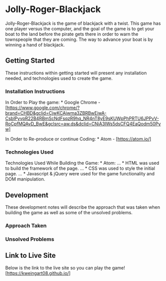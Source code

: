 # Jolly-Roger-Blackjack
  Jolly-Roger-Blackjack is the game of blackjack with a twist. This game has one player versus the computer, and the goal of the game is to get your boat to the land before the pirate gets there in order to warn the townspeople that they are coming. The way to advance your boat is by winning a hand of blackjack.
## Getting Started
  These instructions within getting started will present any installation needed, and technologies used to create the game.
### Installation Instructions
  In Order to Play the game:
    * Google Chrome - [https://www.google.com/chrome/?brand=CHBD&gclid=CjwKCAjwma3ZBRBwEiwA-CsblPyvpR22B4RBmScNdFsqzR9hq_NR4nT8yE9sKUWpPhPRTU6JPPvV-RoCpfMQAvD_BwE&gclsrc=aw.ds&dclid=CNiA3IWs5dsCFQ4EaQodm50Pyw]

  In Order to Re-produce or continue Coding:
    * Atom - [https://atom.io/]
### Technologies Used
  Technologies Used While Building the Game:
    * Atom:
    ... * HTML was used to build the framework of the page.
    ... * CSS was used to style the initial page.
    ... * Javascript & jQuery were used for the game functionality and DOM manipulation.

## Development
  These development notes will describe the approach that was taken when building the game as well as some of the unsolved problems.

### Approach Taken

### Unsolved Problems

## Link to Live Site
  Below is the link to the live site so you can play the game!
  [https://kweingart08.github.io/]
